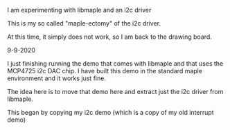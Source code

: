 I am experimenting with libmaple and an i2c driver

This is my so called "maple-ectomy" of the i2c driver.

At this time, it simply does not work, so I am back
to the drawing board.

9-9-2020

I just finishing running the demo that comes with libmaple
and that uses the MCP4725 i2c DAC chip.
I have built this demo in the standard maple environment
and it works just fine.

The idea here is to move that demo here and extract just the
i2c driver from libmaple.

This began by copying my i2c demo (which is a copy of my old interrupt demo)

